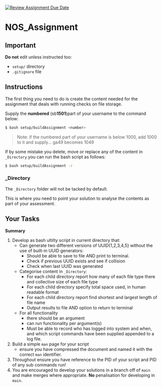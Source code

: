 [![Review Assignment Due Date](https://classroom.github.com/assets/deadline-readme-button-8d59dc4de5201274e310e4c54b9627a8934c3b88527886e3b421487c677d23eb.svg)](https://classroom.github.com/a/8WgYUqK2)
# NOS_Assignment

## Important

**Do not** edit unless instructed too: 
- `setup/` directory
- `.gitignore` file

## Instructions

The first thing you need to do is create the content needed for the assignment that deals with running checks on file storage. 

Supply the **numbered** (sb**1501**)part of your username to the command below:

```sh
$ bash setup/buildAssignment <number>
```

> Note: if the numbered part of your username is below 1000, add 1000 to it and supply... ga49 becomes 1049

If by some mistake you delete, move or replace any of the content in `_Directory` you can run the bash script as follows:

```sh
$ bash setup/buildAssignment -r
```
### _Directory

The `_Directory` folder will not be tacked by default. 

This is where you need to point your solution to analyse the contents as part of your assessment.

## Your Tasks

**Summary** 

1. Develop as bash ultilty script in current directory that:
    - Can generate two different versions of UUID{1,2,3,4,5} without the use of built-in UUID generators:
        - Should be able to save to file AND print to terminal.
        - Check if previous UUID exists and see if collision
        - Check when last UUID was generated
    - Categorise content in `_Directory`:
        - For each child directory report how many of each file type there and collective size of each file type
        - For each child directory specify total space used, in human readable format
        - For each child directory report find shortest and largest length of file name
        - Output results to file AND option to return to terminal
    - For all functionality
      - there should be an argument 
      - can run functionality per argument(s)
      - Must be able to record who has logged into system and when, and which script commands have been supplied appended to a log file. 
2. Build a simple `man` page for your script
    -  ensure you have compressed the document and named it with the correct `man` identifier.
3. Throughout ensure you have reference to the PID of your script and PID of any sub commands run!
4. You are encouraged to develop your solutions in a branch off of `main` and make merges where appropriate. **No** penalisation for developing in `main`.
